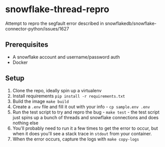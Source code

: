 # snowflake-thread-repro

Attempt to repro the segfault error described in snowflakedb/snowflake-connector-python/issues/1627

## Prerequisites

* A snowflake account and username/password auth
* Docker

## Setup

1. Clone the repo, ideally spin up a virtualenv
2. Install requirements `pip install -r requirements.txt`
3. Build the image `make build`
4. Create a `.env` file and fill it out with your info - `cp sample.env .env`
5. Run the test script to try and repro the bug - `make test` - the test script just spins up a bunch of threads and snowflake connections and does nothing else
6. You'll probably need to run it a few times to get the error to occur, but when it does you'll see a stack trace in `stdout` from your container.
7. When the error occurs, capture the logs with `make copy-logs`
